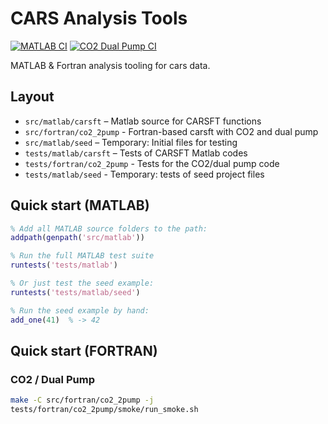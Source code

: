# CARS Analysis Tools

[![MATLAB CI](https://github.com/MTCam/chess-cars-analysis/actions/workflows/matlab-ci.yml/badge.svg)](https://github.com/MTCam/chess-cars-analysis/actions/workflows/matlab-ci.yml)
[![CO2 Dual Pump CI](https://github.com/MTCam/chess-cars-analysis/actions/workflows/co2-ci.yml/badge.svg)](https://github.com/MTCam/chess-cars-analysis/actions/workflows/co2-ci.yml)

MATLAB & Fortran analysis tooling for cars data.

## Layout
- `src/matlab/carsft`  – Matlab source for CARSFT functions
- `src/fortran/co2_2pump` - Fortran-based carsft with CO2 and dual pump
- `src/matlab/seed`  – Temporary: Initial files for testing
- `tests/matlab/carsft` – Tests of CARSFT Matlab codes
- `tests/fortran/co2_2pump` - Tests for the CO2/dual pump code
- `tests/matlab/seed` - Temporary: tests of seed project files

## Quick start (MATLAB)
```matlab
% Add all MATLAB source folders to the path:
addpath(genpath('src/matlab'))

% Run the full MATLAB test suite
runtests('tests/matlab')

% Or just test the seed example:
runtests('tests/matlab/seed')

% Run the seed example by hand:
add_one(41)  % -> 42
```

## Quick start (FORTRAN)
### CO2 / Dual Pump
```bash
make -C src/fortran/co2_2pump -j
tests/fortran/co2_2pump/smoke/run_smoke.sh
```